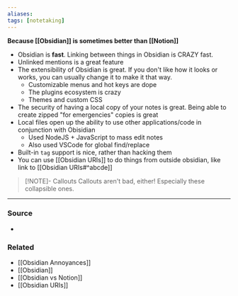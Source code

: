 ```yaml
---
aliases: 
tags: [notetaking]
---
```

**Because [[Obsidian]] is sometimes better than [[Notion]]**

- Obsidian is **fast**. Linking between things in Obsidian is CRAZY fast.
- Unlinked mentions is a great feature
- The extensibility of Obsidian is great. If you don't like how it looks or works, you can usually change it to make it that way.
	- Customizable menus and hot keys are dope
	- The plugins ecosystem is crazy
	- Themes and custom CSS 
- The security of having a local copy of your notes is great. Being able to create zipped "for emergencies" copies is great
- Local files open up the ability to use other applications/code in conjunction with Obisidian
	- Used NodeJS + JavaScript to mass edit notes
	- Also used VSCode for global find/replace
- Built-in `tag` support is nice, rather than hacking them
- You can use [[Obsidian URIs]] to do things from outside obsidian, like link to [[Obsidian URIs#^abcde]]

> [!NOTE]- Callouts
> Callouts aren't bad, either! Especially these collapsible ones.

---
### Source
- 

### Related
- [[Obsidian Annoyances]]
- [[Obsidian]]
- [[Obsidian vs Notion]]
- [[Obsidian URIs]]
 